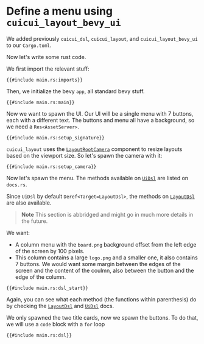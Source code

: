 # Define a menu using `cuicui_layout_bevy_ui`

We added previously `cuicui_dsl`, `cuicui_layout`, and `cuicui_layout_bevy_ui`
to our `Cargo.toml`.

Now let's write some rust code.

We first import the relevant stuff:

```rust,no_run,noplayground
{{#include main.rs:imports}}
```

Then, we initialize the bevy `app`, all standard bevy stuff.

```rust,no_run,noplayground
{{#include main.rs:main}}
```

Now we want to spawn the UI. Our UI will be a single menu with 7 buttons, each
with a different text. The buttons and menu all have a background, so we need
a `Res<AssetServer>`.

```rust,no_run,noplayground
{{#include main.rs:setup_signature}}
```

`cuicui_layout` uses the [`LayoutRootCamera`] component to resize layouts based
on the viewport size. So let's spawn the camera with it:

```rust,no_run,noplayground
{{#include main.rs:setup_camera}}
```

Now let's spawn the menu. The methods available on [`UiDsl`] are listed on `docs.rs`.

Since `UiDsl` by default `Deref<Target=LayoutDsl>`, the methods on [`LayoutDsl`] are
also available.

> **Note**
> This section is abbridged and might go in much more details in the future.

We want:

- A column menu with the `board.png` background offset from the left edge of the
  screen by 100 pixels.
- This column contains a large `logo.png` and a smaller one, it also contains
  7 buttons. We would want some margin between the edges of the screen and
  the content of the coulmn, also between the button and the edge of the column.

```rust,no_run,noplayground
{{#include main.rs:dsl_start}}
```

Again, you can see what each method (the functions within parenthesis) do by
checking the [`LayoutDsl`] and [`UiDsl`] docs.

We only spawned the two title cards, now we spawn the buttons. To do that, we
will use a `code` block with a `for` loop

```rust,no_run,noplayground
{{#include main.rs:dsl}}
```


[`LayoutRootCamera`]: https://docs.rs/cuicui_layout/0.9.0/cuicui_layout/struct.LayoutRootCamera.html
[`LayoutDsl`]: https://docs.rs/cuicui_layout/0.9.0/cuicui_layout/dsl/struct.LayoutDsl.html
[`UiDsl`]: https://docs.rs/cuicui_layout_bevy_ui/0.9.0/cuicui_layout_bevy_ui/dsl/struct.UiDsl.html
